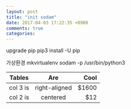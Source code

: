 ```yaml
---
layout: post
title: "init sodam"
date: 2017-04-03 17:22:35 +0900
comments: true
categories: 
---
```




upgrade pip
pip3 install -U pip 

가상환경
mkvirtualenv sodam -p /usr/bin/python3 


| Tables        | Are           | Cool  |
| ------------- |:-------------:| -----:|
| col 3 is      | right-aligned | $1600 |
| col 2 is      | centered      |   $12 |
